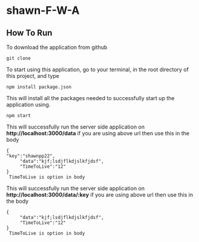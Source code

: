# shawn-F-W-A
## How To Run
To download the application from github
```
git clone 
```
To start using this application, go to your terminal, in the root directory of this project, and type
```
npm install package.json
```
This will install all the packages needed to successfully start up the application using.
```
npm start
```
This will successfully run the server side application on **http://localhost:3000/data**
if you are using above url then use this in the body
```
{  
"key":"shawnpp22",
     "data":"kjf;lsdjflkdjslkfjdsf",
     "TimeToLive":"12"
}
 TimeToLive is option in body
```
This will successfully run the server side application on **http://localhost:3000/data/:key**
if you are using above url then use this in the body
```
{  
     "data":"kjf;lsdjflkdjslkfjdsf",
     "TimeToLive":"12"
}
 TimeToLive is option in body
```
